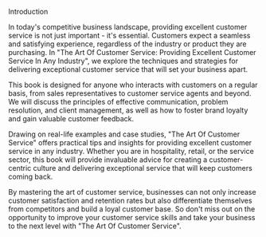 Introduction

In today's competitive business landscape, providing excellent customer service is not just important - it's essential. Customers expect a seamless and satisfying experience, regardless of the industry or product they are purchasing. In "The Art Of Customer Service: Providing Excellent Customer Service In Any Industry", we explore the techniques and strategies for delivering exceptional customer service that will set your business apart.

This book is designed for anyone who interacts with customers on a regular basis, from sales representatives to customer service agents and beyond. We will discuss the principles of effective communication, problem resolution, and client management, as well as how to foster brand loyalty and gain valuable customer feedback.

Drawing on real-life examples and case studies, "The Art Of Customer Service" offers practical tips and insights for providing excellent customer service in any industry. Whether you are in hospitality, retail, or the service sector, this book will provide invaluable advice for creating a customer-centric culture and delivering exceptional service that will keep customers coming back.

By mastering the art of customer service, businesses can not only increase customer satisfaction and retention rates but also differentiate themselves from competitors and build a loyal customer base. So don't miss out on the opportunity to improve your customer service skills and take your business to the next level with "The Art Of Customer Service".
